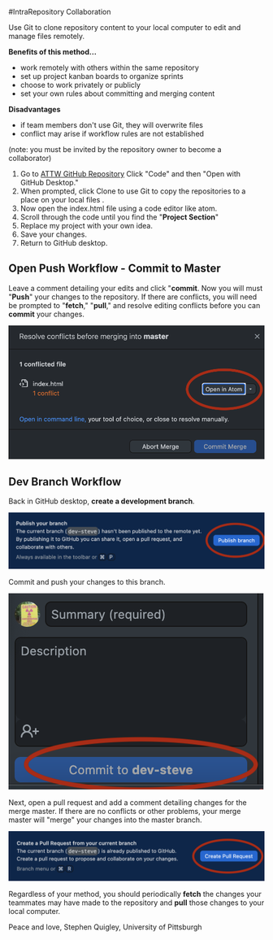 #IntraRepository Collaboration  

Use Git to clone repository content to your local computer to edit and manage files remotely.

**Benefits of this method...**

* work remotely with others within the same repository
* set up project kanban boards to organize sprints
* choose to work privately or publicly
* set your own rules about committing and merging content

**Disadvantages**

* if team members don't use Git, they will overwrite files
* conflict may arise if workflow rules are not established

(note: you must be invited by the repository owner to become a collaborator)
1. Go to [ATTW GitHub Repository]() Click "Code" and then "Open with GitHub Desktop."
2. When prompted, click Clone to use Git to copy the repositories to a place on your local files .
3. Now open the index.html file using a code editor like atom.
4. Scroll through the code until you find the "**Project Section**"
5. Replace my project with your own idea.
6. Save your changes.
7. Return to GitHub desktop.


## Open Push Workflow - Commit to Master

Leave a comment detailing your edits and click "**commit**. Now you will must "**Push**" your changes to the repository. If there are conflicts, you will need be prompted to "**fetch**," "**pull**," and resolve editing conflicts before you can **commit** your changes.

![](images/mergeconflict.png)  

## Dev Branch Workflow

Back in GitHub desktop, **create a development branch**.

![](images/devpublishbranch.png)

Commit and push your changes to this branch.

![](images/devbranchcommit.png)

Next, open a pull request and add a comment detailing changes for the merge master. If there are no conflicts or other problems, your merge master will "merge" your changes into the master branch.

![](images/devpullrequest.png)

Regardless of your method, you should periodically **fetch** the changes your teammates may have made to the repository and **pull** those changes to your local computer.


Peace and love, Stephen Quigley, University of Pittsburgh
